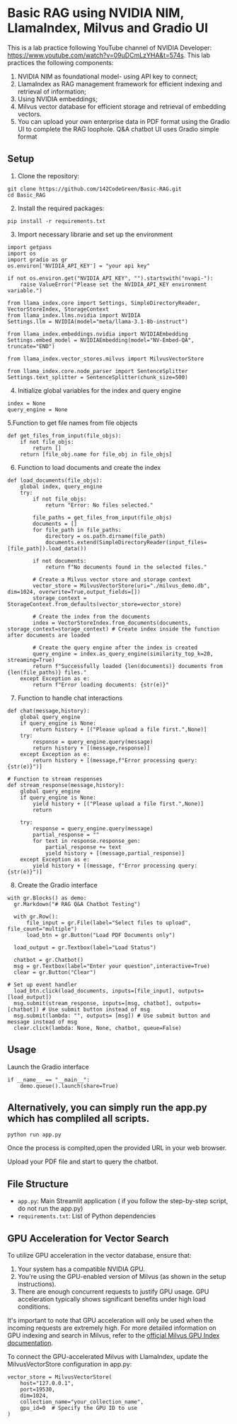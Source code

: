 # Basic RAG using NVIDIA NIM, LlamaIndex, Milvus and Gradio UI
This is a lab practice following YouTube channel of NVIDIA Developer: https://www.youtube.com/watch?v=09uDCmLzYHA&t=574s. This lab practices the following components:
1. NVIDIA NIM as foundational model- using API key to connect;
2. LlamaIndex as RAG management framework for efficient indexing and retrieval of information;
3. Using NVIDIA embeddings;
4. Milvus vector database for efficient storage and retrieval of embedding vectors.
5. You can upload your own enterprise data in PDF format using the Gradio UI to complete the RAG loophole.  Q&A chatbot UI uses Gradio simple format

## Setup

1. Clone the repository:
```
git clone https://github.com/142CodeGreen/Basic-RAG.git
cd Basic_RAG
```

2. Install the required packages:
```
pip install -r requirements.txt
```

3. Import necessary librarie and set up the environment
```
import getpass
import os
import gradio as gr
os.environ['NVIDIA_API_KEY'] = "your api key"

if not os.environ.get("NVIDIA_API_KEY", "").startswith("nvapi-"):
    raise ValueError("Please set the NVIDIA_API_KEY environment variable.")

from llama_index.core import Settings, SimpleDirectoryReader, VectorStoreIndex, StorageContext
from llama_index.llms.nvidia import NVIDIA
Settings.llm = NVIDIA(model="meta/llama-3.1-8b-instruct")

from llama_index.embeddings.nvidia import NVIDIAEmbedding
Settings.embed_model = NVIDIAEmbedding(model="NV-Embed-QA", truncate="END")

from llama_index.vector_stores.milvus import MilvusVectorStore

from llama_index.core.node_parser import SentenceSplitter
Settings.text_splitter = SentenceSplitter(chunk_size=500)
```

4. Initialize global variables for the index and query engine
```
index = None
query_engine = None
```

5.Function to get file names from file objects
```
def get_files_from_input(file_objs):
    if not file_objs:
        return []
    return [file_obj.name for file_obj in file_objs]
```

6. Function to load documents and create the index
```
def load_documents(file_objs):
    global index, query_engine
    try:
        if not file_objs:
            return "Error: No files selected."

        file_paths = get_files_from_input(file_objs)
        documents = []
        for file_path in file_paths:
            directory = os.path.dirname(file_path)
            documents.extend(SimpleDirectoryReader(input_files=[file_path]).load_data())

        if not documents:
            return f"No documents found in the selected files."

        # Create a Milvus vector store and storage context
        vector_store = MilvusVectorStore(uri="./milvus_demo.db", dim=1024, overwrite=True,output_fields=[])
        storage_context = StorageContext.from_defaults(vector_store=vector_store)

        # Create the index from the documents
        index = VectorStoreIndex.from_documents(documents, storage_context=storage_context) # Create index inside the function after documents are loaded

        # Create the query engine after the index is created
        query_engine = index.as_query_engine(similarity_top_k=20, streaming=True)
        return f"Successfully loaded {len(documents)} documents from {len(file_paths)} files."
    except Exception as e:
        return f"Error loading documents: {str(e)}"
```

7. Function to handle chat interactions
```
def chat(message,history):
    global query_engine
    if query_engine is None:
        return history + [("Please upload a file first.",None)]
    try:
        response = query_engine.query(message)
        return history + [(message,response)]
    except Exception as e:
        return history + [(message,f"Error processing query: {str(e)}")]

# Function to stream responses
def stream_response(message,history):
    global query_engine
    if query_engine is None:
        yield history + [("Please upload a file first.",None)]
        return

    try:
        response = query_engine.query(message)
        partial_response = ""
        for text in response.response_gen:
            partial_response += text
            yield history + [(message,partial_response)]
    except Exception as e:
        yield history + [(message, f"Error processing query: {str(e)}")]
```

8. Create the Gradio interface
```
with gr.Blocks() as demo:
  gr.Markdown("# RAG Q&A Chatbot Testing")

  with gr.Row():
      file_input = gr.File(label="Select files to upload", file_count="multiple")
      load_btn = gr.Button("Load PDF Documents only")

  load_output = gr.Textbox(label="Load Status")

  chatbot = gr.Chatbot()
  msg = gr.Textbox(label="Enter your question",interactive=True)
  clear = gr.Button("Clear")

# Set up event handler
  load_btn.click(load_documents, inputs=[file_input], outputs=[load_output])
  msg.submit(stream_response, inputs=[msg, chatbot], outputs=[chatbot]) # Use submit button instead of msg
  msg.submit(lambda: "", outputs= [msg]) # Use submit button and message instead of msg
  clear.click(lambda: None, None, chatbot, queue=False)
```

## Usage

Launch the Gradio interface
```
if __name__ == "__main__":
    demo.queue().launch(share=True)
```

## Alternatively, you can simply run the app.py which has compliled all scripts. 

```
python run app.py
```

Once the process is complted,open the provided URL in your web browser.

Upload your PDF file and start to query the chatbot. 

## File Structure

- `app.py`: Main Streamlit application ( if you follow the step-by-step script, do not run the app.py)
- `requirements.txt`: List of Python dependencies


## GPU Acceleration for Vector Search
To utilize GPU acceleration in the vector database, ensure that:
1. Your system has a compatible NVIDIA GPU.
2. You're using the GPU-enabled version of Milvus (as shown in the setup instructions).
3. There are enough concurrent requests to justify GPU usage. GPU acceleration typically shows significant benefits under high load conditions.

It's important to note that GPU acceleration will only be used when the incoming requests are extremely high. For more detailed information on GPU indexing and search in Milvus, refer to the [official Milvus GPU Index documentation](https://milvus.io/docs/gpu_index.md).

To connect the GPU-accelerated Milvus with LlamaIndex, update the MilvusVectorStore configuration in app.py:
```
vector_store = MilvusVectorStore(
    host="127.0.0.1",
    port=19530,
    dim=1024,
    collection_name="your_collection_name",
    gpu_id=0  # Specify the GPU ID to use
)
```
